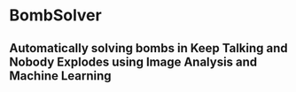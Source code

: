 # BombSolver
## Automatically solving bombs in Keep Talking and Nobody Explodes using Image Analysis and Machine Learning
